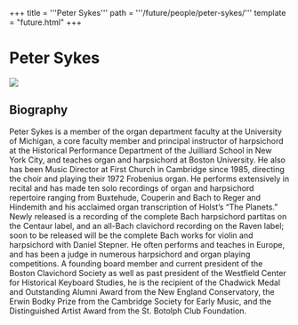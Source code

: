 +++
title = '''Peter Sykes'''
path = '''/future/people/peter-sykes/'''
template = "future.html"
+++

<h1>Peter Sykes</h1>

<img src="https://custom.cvent.com/C3A4539B19F74ABCB6FCE437F6BC0A74/files/event/910aaf2914d44586a56fbd0b3b2c31c0/8ed74485175b46399b57fcdb01428ee4.png">
<h2>Biography</h2>
<p>Peter Sykes is a member of the organ department faculty at the University of Michigan, a core faculty member and principal instructor of harpsichord at the Historical Performance Department of the Juilliard School in New York City, and teaches organ and harpsichord at Boston University. He also has been Music Director at First Church in Cambridge since 1985, directing the choir and playing their 1972 Frobenius organ. He performs extensively in recital and has made ten solo recordings of organ and harpsichord repertoire ranging from Buxtehude, Couperin and Bach to Reger and Hindemith and his acclaimed organ transcription of Holst’s “The Planets.” Newly released is a recording of the complete Bach harpsichord partitas on the Centaur label, and an all-Bach clavichord recording on the Raven label; soon to be released will be the complete Bach works for violin and harpsichord with Daniel Stepner. He often performs and teaches in Europe, and has been a judge in numerous harpsichord and organ playing competitions. A founding board member and current president of the Boston Clavichord Society as well as past president of the Westfield Center for Historical Keyboard Studies, he is the recipient of the Chadwick Medal and Outstanding Alumni Award from the New England Conservatory, the Erwin Bodky Prize from the Cambridge Society for Early Music, and the Distinguished Artist Award from the St. Botolph Club Foundation.</p>


